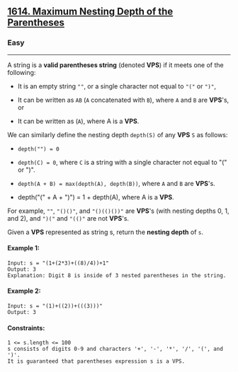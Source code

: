 [1614. Maximum Nesting Depth of the Parentheses](https://leetcode.com/problems/maximum-nesting-depth-of-the-parentheses/?envType=daily-question&envId=2024-04-04)
---------------------------------------------------------------------------------------------------------------------------------------------

### Easy
---------------------------------------------------------------------------------------------------------------------------------------------

A string is a **valid parentheses string** (denoted **VPS**) if it meets one of the following:

- It is an empty string `""`, or a single character not equal to `"("` or `")"`,

- It can be written as `AB` (`A` concatenated with `B`), where `A` and `B` are **VPS**'s, or

- It can be written as (`A`), where A is a **VPS**.

We can similarly define the nesting depth `depth(S)` of any **VPS** `S` as follows:

- `depth("") = 0`

- `depth(C) = 0`, where `C` is a string with a single character not equal to "(" or ")".

- `depth(A + B) = max(depth(A), depth(B))`, where `A` and `B` are **VPS**'s.

- depth("(" + A + ")") = 1 + depth(A), where A is a **VPS**.

For example, `""`, `"()()"`, and `"()(()())"` are **VPS**'s (with nesting depths 0, 1, and 2), and `")("` and `"(()"` are not **VPS**'s.

Given a **VPS** represented as string s, return the **nesting depth** of `s`.

#### Example 1:
```
Input: s = "(1+(2*3)+((8)/4))+1"
Output: 3
Explanation: Digit 8 is inside of 3 nested parentheses in the string.
```
#### Example 2:
```
Input: s = "(1)+((2))+(((3)))"
Output: 3
```

#### Constraints:
```
1 <= s.length <= 100
s consists of digits 0-9 and characters '+', '-', '*', '/', '(', and ')'.
It is guaranteed that parentheses expression s is a VPS.
```
